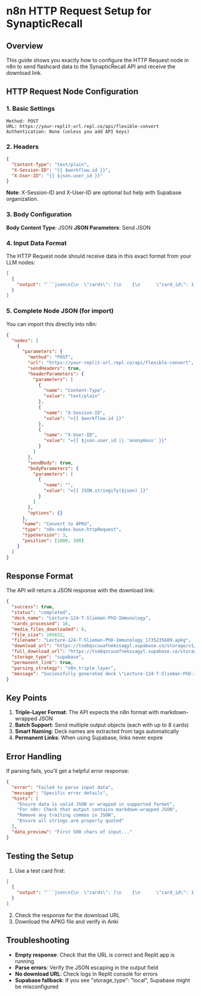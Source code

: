 # n8n HTTP Request Setup for SynapticRecall

## Overview

This guide shows you exactly how to configure the HTTP Request node in n8n to send flashcard data to the SynapticRecall API and receive the download link.

## HTTP Request Node Configuration

### 1. Basic Settings

```
Method: POST
URL: https://your-replit-url.repl.co/api/flexible-convert
Authentication: None (unless you add API keys)
```

### 2. Headers

```json
{
  "Content-Type": "text/plain",
  "X-Session-ID": "{{ $workflow.id }}",
  "X-User-ID": "{{ $json.user_id }}"
}
```

**Note**: X-Session-ID and X-User-ID are optional but help with Supabase organization.

### 3. Body Configuration

**Body Content Type**: JSON
**JSON Parameters**: Send JSON

### 4. Input Data Format

The HTTP Request node should receive data in this exact format from your LLM nodes:

```json
[
  {
    "output": "```json\n{\n  \"cards\": [\n    {\n      \"card_id\": 1,\n      \"type\": \"basic\",\n      \"front\": \"<div style=\\\"font-size: 1.7em; text-align: center;\\\">Question HTML</div>\",\n      \"back\": \"<div style=\\\"font-size: 1.7em; text-align: center;\\\">Answer HTML</div>\",\n      \"tags\": [\"Synaptic Recall AI\", \"Lecture-Name\"],\n      \"image\": \"\",\n      \"notes\": \"\",\n      \"mnemonic\": \"\",\n      \"vignette\": {\n        \"clinical_case\": \"<div>Clinical vignette HTML</div>\",\n        \"explanation\": \"<div>Explanation with button HTML</div>\"\n      }\n    }\n  ]\n}\n```"
  }
]
```

### 5. Complete Node JSON (for import)

You can import this directly into n8n:

```json
{
  "nodes": [
    {
      "parameters": {
        "method": "POST",
        "url": "https://your-replit-url.repl.co/api/flexible-convert",
        "sendHeaders": true,
        "headerParameters": {
          "parameters": [
            {
              "name": "Content-Type",
              "value": "text/plain"
            },
            {
              "name": "X-Session-ID",
              "value": "={{ $workflow.id }}"
            },
            {
              "name": "X-User-ID",
              "value": "={{ $json.user_id || 'anonymous' }}"
            }
          ]
        },
        "sendBody": true,
        "bodyParameters": {
          "parameters": [
            {
              "name": "",
              "value": "={{ JSON.stringify($json) }}"
            }
          ]
        },
        "options": {}
      },
      "name": "Convert to APKG",
      "type": "n8n-nodes-base.httpRequest",
      "typeVersion": 3,
      "position": [1000, 300]
    }
  ]
}
```

## Response Format

The API will return a JSON response with the download link:

```json
{
  "success": true,
  "status": "completed",
  "deck_name": "Lecture-124-T-Slieman-PhD-Immunology",
  "cards_processed": 16,
  "media_files_downloaded": 8,
  "file_size": 245632,
  "filename": "Lecture-124-T-Slieman-PhD-Immunology_1735235689.apkg",
  "download_url": "https://tsebqscuuafnekssagyl.supabase.co/storage/v1/object/public/synapticrecall-links/2025/08/sessions/workflow-123/Lecture-124-T-Slieman-PhD-Immunology_1735235689.apkg",
  "full_download_url": "https://tsebqscuuafnekssagyl.supabase.co/storage/v1/object/public/synapticrecall-links/2025/08/sessions/workflow-123/Lecture-124-T-Slieman-PhD-Immunology_1735235689.apkg",
  "storage_type": "supabase",
  "permanent_link": true,
  "parsing_strategy": "n8n_triple_layer",
  "message": "Successfully generated deck \"Lecture-124-T-Slieman-PhD-Immunology\" with 16 cards"
}
```

## Key Points

1. **Triple-Layer Format**: The API expects the n8n format with markdown-wrapped JSON
2. **Batch Support**: Send multiple output objects (each with up to 8 cards)
3. **Smart Naming**: Deck names are extracted from tags automatically
4. **Permanent Links**: When using Supabase, links never expire

## Error Handling

If parsing fails, you'll get a helpful error response:

```json
{
  "error": "Failed to parse input data",
  "message": "Specific error details",
  "hints": [
    "Ensure data is valid JSON or wrapped in supported format",
    "For n8n: Check that output contains markdown-wrapped JSON",
    "Remove any trailing commas in JSON",
    "Ensure all strings are properly quoted"
  ],
  "data_preview": "First 500 chars of input..."
}
```

## Testing the Setup

1. Use a test card first:
```json
[
  {
    "output": "```json\n{\n  \"cards\": [\n    {\n      \"card_id\": 1,\n      \"type\": \"basic\",\n      \"front\": \"<div>Test Question</div>\",\n      \"back\": \"<div>Test Answer</div>\",\n      \"tags\": [\"Test\"]\n    }\n  ]\n}\n```"
  }
]
```

2. Check the response for the download URL
3. Download the APKG file and verify in Anki

## Troubleshooting

- **Empty response**: Check that the URL is correct and Replit app is running
- **Parse errors**: Verify the JSON escaping in the output field
- **No download URL**: Check logs in Replit console for errors
- **Supabase fallback**: If you see "storage_type": "local", Supabase might be misconfigured